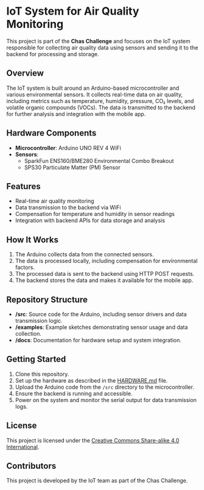 # IoT System for Air Quality Monitoring

This project is part of the **Chas Challenge** and focuses on the IoT system responsible for collecting air quality data using sensors and sending it to the backend for processing and storage.

## Overview

The IoT system is built around an Arduino-based microcontroller and various environmental sensors. It collects real-time data on air quality, including metrics such as temperature, humidity, pressure, CO₂ levels, and volatile organic compounds (VOCs). The data is transmitted to the backend for further analysis and integration with the mobile app.

## Hardware Components

- **Microcontroller**: Arduino UNO REV 4 WiFi
- **Sensors**:
  - SparkFun ENS160/BME280 Environmental Combo Breakout
  - SPS30 Particulate Matter (PM) Sensor

## Features

- Real-time air quality monitoring
- Data transmission to the backend via WiFi
- Compensation for temperature and humidity in sensor readings
- Integration with backend APIs for data storage and analysis

## How It Works

1. The Arduino collects data from the connected sensors.
2. The data is processed locally, including compensation for environmental factors.
3. The processed data is sent to the backend using HTTP POST requests.
4. The backend stores the data and makes it available for the mobile app.

## Repository Structure

- **/src**: Source code for the Arduino, including sensor drivers and data transmission logic.
- **/examples**: Example sketches demonstrating sensor usage and data collection.
- **/docs**: Documentation for hardware setup and system integration.

## Getting Started

1. Clone this repository.
2. Set up the hardware as described in the [HARDWARE.md](../docs/HARDWARE.md) file.
3. Upload the Arduino code from the `/src` directory to the microcontroller.
4. Ensure the backend is running and accessible.
5. Power on the system and monitor the serial output for data transmission logs.

## License

This project is licensed under the [Creative Commons Share-alike 4.0 International](http://creativecommons.org/licenses/by-sa/4.0/).

## Contributors

This project is developed by the IoT team as part of the Chas Challenge.